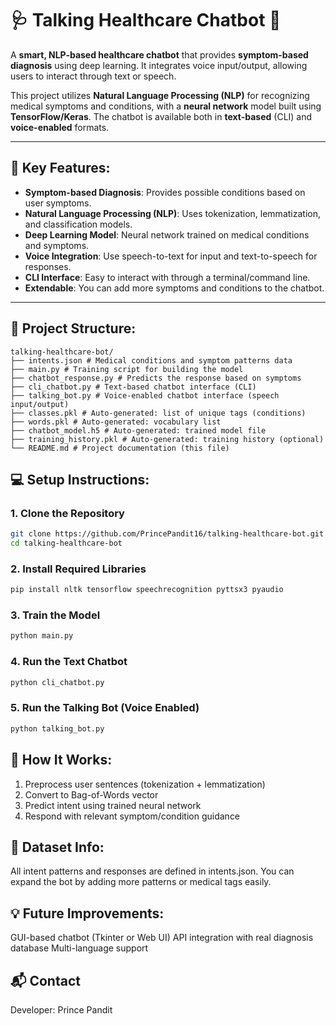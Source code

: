 # 🩺 **Talking Healthcare Chatbot** 🤖

A **smart, NLP-based healthcare chatbot** that provides **symptom-based diagnosis** using deep learning. It integrates voice input/output, allowing users to interact through text or speech.

This project utilizes **Natural Language Processing (NLP)** for recognizing medical symptoms and conditions, with a **neural network** model built using **TensorFlow/Keras**. The chatbot is available both in **text-based** (CLI) and **voice-enabled** formats.

---

## 🧠 **Key Features:**

- **Symptom-based Diagnosis**: Provides possible conditions based on user symptoms.
- **Natural Language Processing (NLP)**: Uses tokenization, lemmatization, and classification models.
- **Deep Learning Model**: Neural network trained on medical conditions and symptoms.
- **Voice Integration**: Use speech-to-text for input and text-to-speech for responses.
- **CLI Interface**: Easy to interact with through a terminal/command line.
- **Extendable**: You can add more symptoms and conditions to the chatbot.

---


## 📂 **Project Structure:**
```
talking-healthcare-bot/
├── intents.json # Medical conditions and symptom patterns data
├── main.py # Training script for building the model
├── chatbot_response.py # Predicts the response based on symptoms
├── cli_chatbot.py # Text-based chatbot interface (CLI)
├── talking_bot.py # Voice-enabled chatbot interface (speech input/output)
├── classes.pkl # Auto-generated: list of unique tags (conditions)
├── words.pkl # Auto-generated: vocabulary list
├── chatbot_model.h5 # Auto-generated: trained model file
├── training_history.pkl # Auto-generated: training history (optional)
└── README.md # Project documentation (this file)
```

## 💻 **Setup Instructions:**

### **1. Clone the Repository**
```bash
git clone https://github.com/PrincePandit16/talking-healthcare-bot.git
cd talking-healthcare-bot
```

### **2. Install Required Libraries**
```bash
pip install nltk tensorflow speechrecognition pyttsx3 pyaudio
```

### **3. Train the Model**
```bash
python main.py
```

### **4. Run the Text Chatbot**
```bash
python cli_chatbot.py
```

### **5. Run the Talking Bot (Voice Enabled)**
```bash
python talking_bot.py
```

## 🤖 **How It Works:**
1. Preprocess user sentences (tokenization + lemmatization)
2. Convert to Bag-of-Words vector
3. Predict intent using trained neural network
4. Respond with relevant symptom/condition guidance


## 📡 **Dataset Info:**
All intent patterns and responses are defined in intents.json. You can expand the bot by adding more patterns or medical tags easily.

## 💡 **Future Improvements:**
GUI-based chatbot (Tkinter or Web UI)
API integration with real diagnosis database
Multi-language support

## 📬 **Contact**
Developer: Prince Pandit
